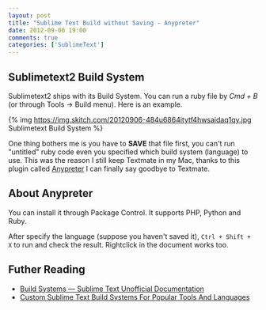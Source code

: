 ```yaml
---
layout: post
title: "Sublime Text Build without Saving - Anypreter"
date: 2012-09-06 19:00
comments: true
categories: ['SublimeText']
---
```


## Sublimetext2 Build System

Sublimetext2 ships with its Build System. You can run a ruby file by *Cmd + B* (or through Tools -> Build menu). Here is an example.

{% img https://img.skitch.com/20120906-484u6864itytf4hwsajdaq1qy.jpg Sublimetext Build System %}

One thing bothers me is you have to **SAVE** that file first, you can't run "untitled" ruby code even you specified which build system (language) to use. This was the reason I still keep Textmate in my Mac, thanks to this plugin called [Anypreter](https://github.com/PhilippSchaffrath/Anypreter) I can finally say goodbye to Textmate.

## About Anypreter

You can install it through Package Control. It supports PHP, Python and Ruby.

After specify the language (suppose you haven't saved it), `Ctrl + Shift + X` to run and check the result. Rightclick in the document works too.

## Futher Reading

- [Build Systems — Sublime Text Unofficial Documentation](http://docs.sublimetext.info/en/latest/reference/build_systems.html)
- [Custom Sublime Text Build Systems For Popular Tools And Languages](http://addyosmani.com/blog/custom-sublime-text-build-systems-for-popular-tools-and-languages/)
